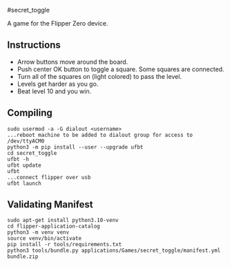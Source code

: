 #secret_toggle

A game for the Flipper Zero device.

## Instructions

- Arrow buttons move around the board.
- Push center OK button to toggle a square. Some squares are connected.
- Turn all of the squares on (light colored) to pass the level.
- Levels get harder as you go.
- Beat level 10 and you win.

## Compiling

```
sudo usermod -a -G dialout <username>
...reboot machine to be added to dialout group for access to /dev/ttyACM0
python3 -m pip install --user --upgrade ufbt
cd secret_toggle
ufbt -h
ufbt update
ufbt
...connect flipper over usb
ufbt launch
```

## Validating Manifest

```
sudo apt-get install python3.10-venv
cd flipper-application-catalog
python3 -m venv venv
source venv/bin/activate
pip install -r tools/requirements.txt
python3 tools/bundle.py applications/Games/secret_toggle/manifest.yml bundle.zip
```
